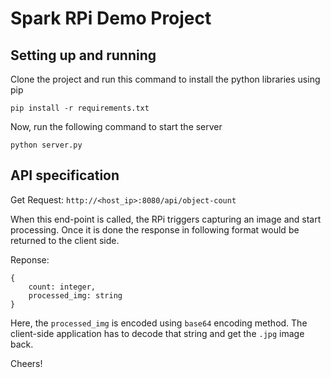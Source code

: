 # Spark RPi Demo Project

## Setting up and running

Clone the project and run this command to install the python libraries using pip

    pip install -r requirements.txt

Now, run the following command to start the server

    python server.py

## API specification

Get Request: `http://<host_ip>:8080/api/object-count`

When this end-point is called, the RPi triggers capturing an image and start processing. Once it is done the response in following format would be returned to the client side.

Reponse: 
    
    {   
        count: integer,
        processed_img: string
    }
    
Here, the `processed_img` is encoded using `base64` encoding method. The client-side application has to decode that string and get the `.jpg` image back.

Cheers!
